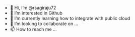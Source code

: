 - 👋 Hi, I’m @rsagiraju72
- 👀 I’m interested in Github
- 🌱 I’m currently learning how to integrate with public cloud
- 💞️ I’m looking to collaborate on ...
- 📫 How to reach me ...

<!---
rsagiraju72/rsagiraju72 is a ✨ special ✨ repository because its `README.md` (this file) appears on your GitHub profile.
You can click the Preview link to take a look at your changes.
--->
